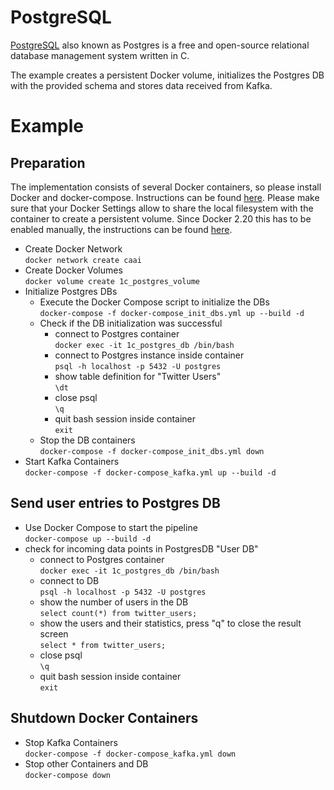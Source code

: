 # PostgreSQL
[PostgreSQL](https://www.postgresql.org/) also known as Postgres is a free and open-source relational database management system written in C.

The example creates a persistent Docker volume, initializes the Postgres DB with the provided schema and stores data received from Kafka. 

# Example
## Preparation
The implementation consists of several Docker containers, so please install Docker and docker-compose. 
Instructions can be found [here](https://github.com/janstrohschein/KOARCH/tree/master/Big_Data_Platform/Docker).
Please make sure that your Docker Settings allow to share the local filesystem with the container to create a persistent volume.
Since Docker 2.20 this has to be enabled manually, the instructions can be found [here](https://stackoverflow.com/questions/60754297/docker-compose-failed-to-build-filesharing-has-been-cancelled).

- Create Docker Network\
  `docker network create caai`
- Create Docker Volumes\
  `docker volume create 1c_postgres_volume`
- Initialize Postgres DBs
  - Execute the Docker Compose script to initialize the DBs\
    `docker-compose -f docker-compose_init_dbs.yml up --build -d`
  - Check if the DB initialization was successful
    - connect to Postgres container\
      `docker exec -it 1c_postgres_db /bin/bash`
    - connect to Postgres instance inside container\
      `psql -h localhost -p 5432 -U postgres`
    - show table definition for "Twitter Users"\
      `\dt`
    - close psql\
      `\q`
    - quit bash session inside container\
      `exit`
  - Stop the DB containers\
    `docker-compose -f docker-compose_init_dbs.yml down`
- Start Kafka Containers\
  `docker-compose -f docker-compose_kafka.yml up --build -d`

## Send user entries to Postgres DB
- Use Docker Compose to start the pipeline\
  `docker-compose up --build -d`
- check for incoming data points in PostgresDB "User DB"
  - connect to Postgres container\
    `docker exec -it 1c_postgres_db /bin/bash`
  - connect to DB\
    `psql -h localhost -p 5432 -U postgres`
  - show the number of users in the DB\
    `select count(*) from twitter_users;`
  - show the users and their statistics, press "q" to close the result screen\
    `select * from twitter_users;`
  - close psql\
    `\q`
  - quit bash session inside container\
    `exit`

## Shutdown Docker Containers
- Stop Kafka Containers\
    `docker-compose -f docker-compose_kafka.yml down`
- Stop other Containers and DB\
    `docker-compose down`
